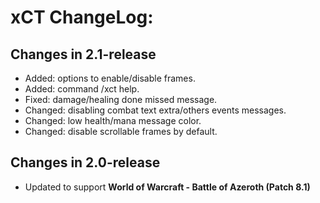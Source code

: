# xCT ChangeLog:

## Changes in 2.1-release

+ Added: options to enable/disable frames.
+ Added: command /xct help.
+ Fixed: damage/healing done missed message.
+ Changed: disabling combat text extra/others events messages.
+ Changed: low health/mana message color.
+ Changed: disable scrollable frames by default.

## Changes in 2.0-release

+ Updated to support **World of Warcraft - Battle of Azeroth (Patch 8.1)**